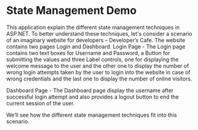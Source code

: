 State Management Demo
===================

This application explain the different state management techniques in ASP.NET. To better understand these techniques, let's consider a scenario of an imaginary website for developers – Developer’s Cafe. The website contains two pages Login and Dashboard. 
Login Page - The Login page contains two text boxes for Username and Password, a Button for submitting the values and three Label controls, one for displaying the welcome message to the user and the other one to display the number of wrong login attempts taken by the user to login into the website in case of wrong credentials and the last one to display the number of online visitors. 

Dashboard Page - The Dashboard page display the username after successful login attempt and also provides a logout button to end the current session of the user.

We’ll see how the different state management techniques fit into this scenario.
